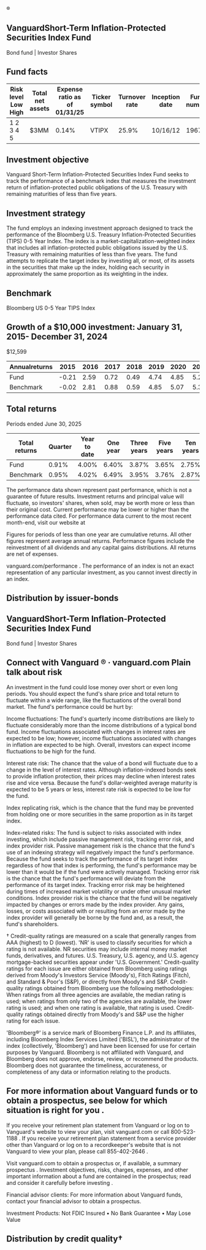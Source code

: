 ®

<!-- image -->

## VanguardShort-Term Inflation-Protected Securities Index Fund

Bond fund | Investor Shares

## Fund facts

| Risk level Low High   | Total net assets   | Expense ratio as of 01/31/25   | Ticker symbol   | Turnover rate   | Inception date   |   Fund number |
|-----------------------|--------------------|--------------------------------|-----------------|-----------------|------------------|---------------|
| 1 2 3 4 5             | $3MM               | 0.14%                          | VTIPX           | 25.9%           | 10/16/12         |          1967 |

## Investment objective

Vanguard Short-Term Inflation-Protected Securities Index Fund seeks to track the performance of a benchmark index that measures the investment return of inflation-protected public obligations of the U.S. Treasury with remaining maturities of less than five years.

## Investment strategy

The fund employs an indexing investment approach designed to track the performance of the Bloomberg U.S. Treasury Inflation-Protected Securities (TIPS) 0-5 Year Index. The index is a market-capitalization-weighted index that includes all inflation-protected public obligations issued by the U.S. Treasury with remaining maturities of less than five years. The fund attempts to replicate the target index by investing all, or most, of its assets in the securities that make up the index, holding each security in approximately the same proportion as its weighting in the index.

## Benchmark

Bloomberg US 0-5 Year TIPS Index

## Growth of a $10,000 investment:  January 31, 2015-  December 31, 2024

$12,599

<!-- image -->

<!-- image -->

| Annualreturns   |   2015 |   2016 |   2017 |   2018 |   2019 |   2020 |   2021 |   2022 |   2023 |   2024 |
|-----------------|--------|--------|--------|--------|--------|--------|--------|--------|--------|--------|
| Fund            |  -0.21 |   2.59 |   0.72 |   0.49 |   4.74 |   4.85 |   5.21 |  -2.91 |   4.51 |   4.65 |
| Benchmark       |  -0.02 |   2.81 |   0.88 |   0.59 |   4.85 |   5.07 |   5.34 |  -2.74 |   4.57 |   4.69 |

## Total returns

Periods ended June 30, 2025

| Total returns   | Quarter   | Year to date   | One year   | Three years   | Five years   | Ten years   |
|-----------------|-----------|----------------|------------|---------------|--------------|-------------|
| Fund            | 0.91%     | 4.00%          | 6.40%      | 3.87%         | 3.65%        | 2.75%       |
| Benchmark       | 0.95%     | 4.02%          | 6.49%      | 3.95%         | 3.76%        | 2.87%       |

The performance data shown represent past performance, which is not a guarantee of future results. Investment returns and principal value will fluctuate, so investors' shares, when sold, may be worth more or less than their original cost. Current performance may be lower or higher than the performance data cited. For performance data current to the most recent month-end, visit our website at

Figures for periods of less than one year are cumulative returns. All other figures represent average annual returns. Performance figures include the reinvestment of all dividends and any capital gains distributions. All returns are net of expenses.

vanguard.com/performance  . The performance of an index is not an exact representation of any particular investment, as you cannot invest directly in an index.

## Distribution by issuer-bonds

<!-- image -->

<!-- image -->

<!-- image -->

## VanguardShort-Term Inflation-Protected Securities Index Fund

Bond fund | Investor Shares

## Connect with Vanguard   ® ·    vanguard.com Plain talk about risk

An investment in the fund could lose money over short or even long periods. You should expect the fund's share price and total return to fluctuate within a wide range, like the fluctuations of the overall bond market. The fund's performance could be hurt by:

Income fluctuations: The fund's quarterly income distributions are likely to fluctuate considerably more than the income distributions of a typical bond fund. Income fluctuations associated with changes in interest rates are expected to be low; however, income fluctuations associated with changes in inflation are expected to be high. Overall, investors can expect income fluctuations to be high for the fund.

Interest rate risk: The chance that the value of a bond will fluctuate due to a change in the level of interest rates. Although inflation-indexed bonds seek to provide inflation protection, their prices may decline when interest rates rise and vice versa. Because the fund's dollar-weighted average maturity is expected to be 5 years or less, interest rate risk is expected to be low for the fund.

Index replicating risk, which is the chance that the fund may be prevented from holding one or more securities in the same proportion as in its target index.

Index-related risks: The fund is subject to risks associated with index investing, which include passive management risk, tracking error risk, and index provider risk. Passive management risk is the chance that the fund's use of an indexing strategy will negatively impact the fund's performance. Because the fund seeks to track the performance of its target index regardless of how that index is performing, the fund's performance may be lower than it would be if the fund were actively managed. Tracking error risk is the chance that the fund's performance will deviate from the performance of its target index. Tracking error risk may be heightened during times of increased market volatility or under other unusual market conditions. Index provider risk is the chance that the fund will be negatively impacted by changes or errors made by the index provider. Any gains, losses, or costs associated with or resulting from an error made by the index provider will generally be borne by the fund and, as a result, the fund's shareholders.

† Credit-quality ratings are measured on a scale that generally ranges from AAA (highest) to D (lowest). 'NR' is used to classify securities for which a rating is not available. NR securities may include internal money market funds, derivatives, and futures. U.S. Treasury, U.S. agency, and U.S. agency mortgage-backed securities appear under 'U.S. Government.' Credit-quality ratings for each issue are either obtained from Bloomberg using ratings derived from Moody's Investors Service (Moody's), Fitch Ratings (Fitch), and Standard &amp; Poor's (S&amp;P), or directly from Moody's and S&amp;P. Credit-quality ratings obtained from Bloomberg use the following methodologies: When ratings from all three agencies are available, the median rating is used; when ratings from only two of the agencies are available, the lower rating is used; and when one rating is available, that rating is used. Credit-quality ratings obtained directly from Moody's and S&amp;P use the higher rating for each issue.

'Bloomberg®' is a service mark of Bloomberg Finance L.P. and its affiliates, including Bloomberg Index Services Limited ('BISL'), the administrator of the index (collectively, 'Bloomberg') and have been licensed for use for certain purposes by Vanguard. Bloomberg is not affiliated with Vanguard, and Bloomberg does not approve, endorse, review, or recommend the products. Bloomberg does not guarantee the timeliness, accurateness, or completeness of any data or information relating to the products.

## For more information about Vanguard funds or to obtain a prospectus, see below for which situation is right for you .

If you receive your retirement plan statement from Vanguard or log on to Vanguard's website to view your plan, visit vanguard.com or call 800-523-1188 . If you receive your retirement plan statement from a service provider other than Vanguard or log on to a recordkeeper's website that is not Vanguard to view your plan, please call 855-402-2646 .

Visit vanguard.com to obtain a prospectus or, if available, a summary prospectus . Investment objectives, risks, charges, expenses, and other important information about a fund are contained in the prospectus; read and consider it carefully before investing .

Financial advisor clients: For more information about Vanguard funds, contact your financial advisor to obtain a prospectus.

Investment Products: Not FDIC Insured • No Bank Guarantee • May Lose Value

## Distribution by credit quality†

<!-- image -->

<!-- image -->